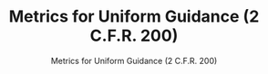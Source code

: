 ---
layout: resources-landing
title: "Metrics for Uniform Guidance (2 C.F.R. 200)"
subtitle: "Metrics for Uniform Guidance (2 C.F.R. 200)"
filters: federal-financial-assistance cfr memorandum 2014
external_url: https://obamawhitehouse.archives.gov/sites/default/files/omb/memoranda/2014/m-14-17.pdf
---